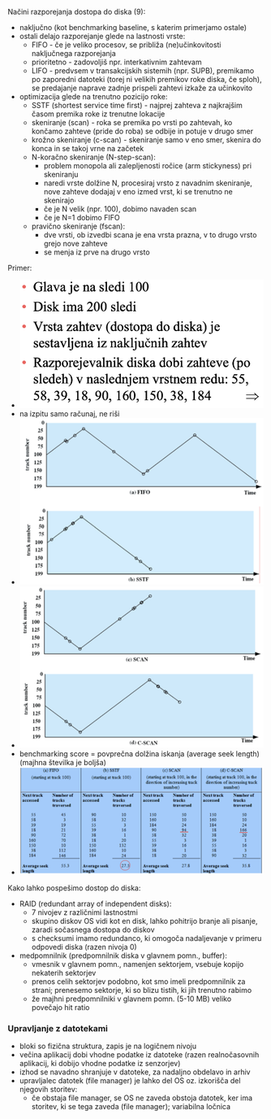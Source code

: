Načini razporejanja dostopa do diska (9):
- naključno (kot benchmarking baseline, s katerim primerjamo ostale)
- ostali delajo razporejanje glede na lastnosti vrste:
	- FIFO - če je veliko procesov, se približa (ne)učinkovitosti naključnega razporejanja
	- prioritetno - zadovoljiš npr. interkativnim zahtevam
	- LIFO - predvsem v transakcijskih sistemih (npr. SUPB), premikamo po zaporedni datoteki (torej ni velikih premikov roke diska, če sploh), se predajanje naprave zadnje prispeli zahtevi izkaže za učinkovito
- optimizacija glede na trenutno pozicijo roke:
	- SSTF (shortest service time first) - najprej zahteva z najkrajšim časom premika roke iz trenutne lokacije
	- skeniranje (scan) - roka se premika po vrsti po zahtevah, ko končamo zahteve (pride do roba) se odbije in potuje v drugo smer
	- krožno skeniranje (c-scan) - skeniranje samo v eno smer, skenira do konca in se takoj vrne na začetek
	- N-koračno skeniranje (N-step-scan):
		- problem monopola ali zalepljenosti ročice (arm stickyness) pri skeniranju
		- naredi vrste dolžine N, procesiraj vrsto z navadnim skeniranje, nove zahteve dodajaj v eno izmed vrst, ki se trenutno ne skenirajo
		- če je N velik (npr. 100), dobimo navaden scan 
		- če je N=1 dobimo FIFO
	- pravično skeniranje (fscan):
		- dve vrsti, ob izvedbi scana je ena vrsta prazna, v to drugo vrsto grejo nove zahteve
		- se menja iz prve na drugo vrsto

Primer:
- ![300](../../Images/Pasted%20image%2020240520133906.png)
- na izpitu samo računaj, ne riši
- ![400](../../Images/Pasted%20image%2020240520134108.png)
- ![400](../../Images/Pasted%20image%2020240520134352.png)
- benchmarking score = povprečna dolžina iskanja (average seek length) (majhna številka je boljša)
- ![500](../../Images/Pasted%20image%2020240520134817.png)

Kako lahko pospešimo dostop do diska:
- RAID (redundant array of independent disks):
	- 7 nivojev z različnimi lastnostmi
	- skupino diskov OS vidi kot en disk, lahko pohitrijo branje ali pisanje, zaradi sočasnega dostopa do diskov
	- s checksumi imamo redundanco, ki omogoča nadaljevanje v primeru odpovedi diska (razen nivoja 0)
- medpomnilnik (predpomnilnik diska v glavnem pomn., buffer):
	- vmesnik v glavnem pomn., namenjen sektorjem, vsebuje kopijo nekaterih sektorjev
	- prenos celih sektorjev podobno, kot smo imeli predpomnilnik za strani; prenesemo sektorje, ki so blizu tistih, ki jih trenutno rabimo
	- že majhni predpomnilniki v glavnem pomn. (5-10 MB) veliko povečajo hit ratio

### Upravljanje z datotekami

- bloki so fizična struktura, zapis je na logičnem nivoju
- večina aplikacij dobi vhodne podatke iz datoteke (razen realnočasovnih aplikacij, ki dobijo vhodne podatke iz senzorjev)
- izhod se navadno shranjuje v datoteke, za nadaljno obdelavo in arhiv
- upravljalec datotek (file manager) je lahko del OS oz. izkorišča del njegovih storitev:
	- če obstaja file manager, se OS ne zaveda obstoja datotek, ker ima storitev, ki se tega zaveda (file manager); variabilna ločnica